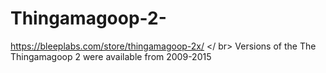 # Thingamagoop-2-
https://bleeplabs.com/store/thingamagoop-2x/ </ br>
Versions of the The Thingamagoop 2 were available from 2009-2015

